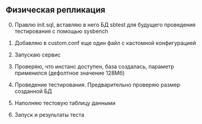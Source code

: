 ## Физическая репликация

0. Правлю init.sql, вставляю в него БД sbtest для будущего проведения тестирования с помощью sysbench

1. Добавляю в custom.conf еще один файл с кастомной конфигурацией

2. Запускаю сервис

3. Проверяю, что инстанс доступен, база создалась, параметр применился (дефолтное значение 128Мб)

4. Проведение тестирования. Предварительно проверяю размер созданной БД

5. Наполняю тестовую таблицу данными

6. Запуск и результаты теста
